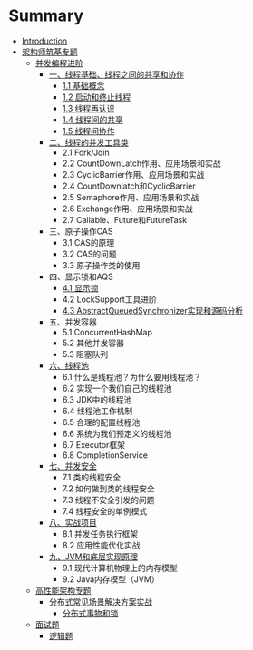 # Summary

* [Introduction](README.md)
* [架构师筑基专题](chapter1.md)
  * [并发编程进阶](chapter1/bing-fa-bian-cheng-jin-jie.md)
    * [一、线程基础、线程之间的共享和协作](chapter1/bing-fa-bian-cheng-jin-jie/xian-cheng-ji-chu-3001-xian-cheng-zhi-jian-de-gong-xiang-he-xie-zuo.md)
      * [1.1 基础概念](chapter1/bing-fa-bian-cheng-jin-jie/xian-cheng-ji-chu-3001-xian-cheng-zhi-jian-de-gong-xiang-he-xie-zuo/ji-chu-gai-nian.md)
      * [1.2 启动和终止线程](chapter1/bing-fa-bian-cheng-jin-jie/xian-cheng-ji-chu-3001-xian-cheng-zhi-jian-de-gong-xiang-he-xie-zuo/qi-dong-he-zhong-zhi-xian-cheng.md)
      * [1.3 线程再认识](chapter1/bing-fa-bian-cheng-jin-jie/xian-cheng-ji-chu-3001-xian-cheng-zhi-jian-de-gong-xiang-he-xie-zuo/xian-cheng-zai-ren-shi.md)
      * [1.4 线程间的共享](chapter1/bing-fa-bian-cheng-jin-jie/xian-cheng-ji-chu-3001-xian-cheng-zhi-jian-de-gong-xiang-he-xie-zuo/xian-cheng-jian-de-gong-xiang.md)
      * [1.5 线程间协作](chapter1/bing-fa-bian-cheng-jin-jie/xian-cheng-ji-chu-3001-xian-cheng-zhi-jian-de-gong-xiang-he-xie-zuo/xian-cheng-jian-xie-zuo.md)
    * [二、线程的并发工具类](chapter1/bing-fa-bian-cheng-jin-jie/er-3001-xian-cheng-de-bing-fa-gong-ju-lei.md)
      * 2.1 Fork/Join
      * 2.2 CountDownLatch作用、应用场景和实战
      * 2.3 CyclicBarrier作用、应用场景和实战
      * 2.4 CountDownlatch和CyclicBarrier
      * 2.5 Semaphore作用、应用场景和实战
      * 2.6 Exchange作用、应用场景和实战
      * 2.7 Callable、Future和FutureTask
    * 三、原子操作CAS
      * 3.1 CAS的原理
      * 3.2 CAS的问题
      * 3.3 原子操作类的使用
    * 四、显示锁和AQS
      * [4.1 显示锁](chapter1/bing-fa-bian-cheng-jin-jie/xian-shi-suo.md)
      * 4.2 LockSupport工具进阶
      * [4.3 AbstractQueuedSynchronizer实现和源码分析](chapter1/bing-fa-bian-cheng-jin-jie/43-abstractqueuedsynchronizershi-zhan.md)
    * 五、并发容器
      * 5.1 ConcurrentHashMap
      * 5.2 其他并发容器
      * 5.3 阻塞队列
    * [六、线程池](chapter1/bing-fa-bian-cheng-jin-jie/liu-3001-xian-cheng-chi.md)
      * 6.1 什么是线程池？为什么要用线程池？
      * 6.2 实现一个我们自己的线程池
      * 6.3 JDK中的线程池
      * 6.4 线程池工作机制
      * 6.5 合理的配置线程池
      * 6.6 系统为我们预定义的线程池
      * 6.7 Executor框架
      * 6.8 CompletionService
    * [七、并发安全](chapter1/bing-fa-bian-cheng-jin-jie/qi-3001-bing-fa-an-quan.md)
      * 7.1 类的线程安全
      * 7.2 如何做到类的线程安全
      * 7.3 线程不安全引发的问题
      * 7.4 线程安全的单例模式
    * [八、实战项目](chapter1/bing-fa-bian-cheng-jin-jie/ba-3001-shi-zhan-xiang-mu.md)
      * 8.1 并发任务执行框架
      * 8.2 应用性能优化实战
    * [九、JVM和底层实现原理](chapter1/bing-fa-bian-cheng-jin-jie/jiu-3001-jvm-he-di-ceng-shi-xian-yuan-li.md)
      * 9.1 现代计算机物理上的内存模型
      * 9.2 Java内存模型（JVM）
  * [高性能架构专题](chapter1/gao-xing-neng-jia-gou-zhuan-ti.md)
    * [分布式常见场景解决方案实战](chapter1/fen-bu-shi-chang-jian-chang-jing-jie-jue-fang-an-shi-zhan.md)
      * [分布式事物和锁](chapter1/fen-bu-shi-chang-jian-chang-jing-jie-jue-fang-an-shi-zhan/fen-bu-shi-shi-wu-he-suo.md)
  * [面试题](chapter1/mian-shi-ti.md)
    * [逻辑题](chapter1/mian-shi-ti/luo-ji-ti.md)

